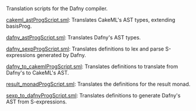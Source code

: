 Translation scripts for the Dafny compiler.

[cakeml_astProgScript.sml](cakeml_astProgScript.sml):
Translates CakeML's AST types, extending basisProg.

[dafny_astProgScript.sml](dafny_astProgScript.sml):
Translates Dafny's AST types.

[dafny_sexpProgScript.sml](dafny_sexpProgScript.sml):
Translates definitions to lex and parse S-expressions generated by Dafny.

[dafny_to_cakemlProgScript.sml](dafny_to_cakemlProgScript.sml):
Translates definitions to translate from Dafny's to CakeML's AST.

[result_monadProgScript.sml](result_monadProgScript.sml):
Translates the definitions for the result monad.

[sexp_to_dafnyProgScript.sml](sexp_to_dafnyProgScript.sml):
Translates definitions to generate Dafny's AST from S-expressions.
